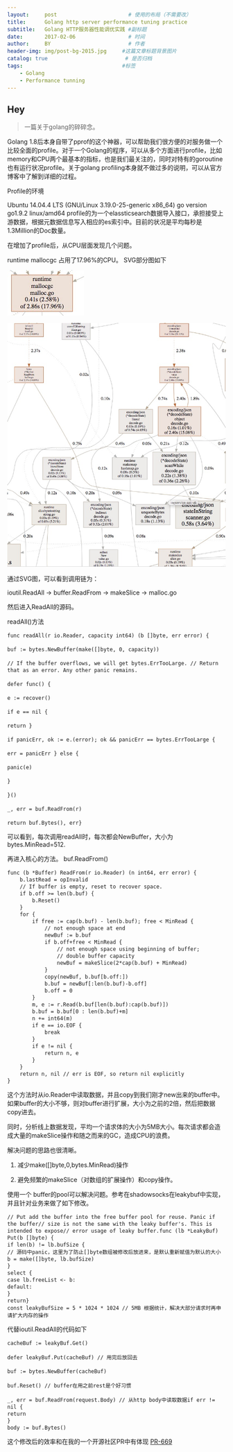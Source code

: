 ```yaml
---
layout:     post                       # 使用的布局（不需要改）
title:      Golang http server performance tuning practice                  # 标题 
subtitle:   Golang HTTP服务器性能调优实践 #副标题
date:       2017-02-06                 # 时间
author:     BY                         # 作者
header-img: img/post-bg-2015.jpg     #这篇文章标题背景图片
catalog: true                         # 是否归档
tags:                                #标签
    - Golang
    - Performance tunning
---
```


## Hey
>一篇关于golang的碎碎念。

Golang 1.8后本身自带了pprof的这个神器，可以帮助我们很方便的对服务做一个比较全面的profile。对于一个Golang的程序，可以从多个方面进行profile，比如memory和CPU两个最基本的指标，也是我们最关注的，同时对特有的goroutine也有运行状况profile。关于golang profiling本身就不做过多的说明，可以从官方博客中了解到详细的过程。

 Profile的环境



Ubuntu 14.04.4 LTS (GNU/Linux 3.19.0-25-generic x86_64)
go version go1.9.2 linux/amd64
 profile的为一个elassticsearch数据导入接口，承担接受上游数据，根据元数据信息写入相应的es索引中。目前的状况是平均每秒是1.3Million的Doc数量。

  在增加了profile后，从CPU层面发现几个问题。

runtime mallocgc 占用了17.96%的CPU。 SVG部分图如下

![SVG CPU Profile](/blog_img/cpu.jpg)

![SVG CPU Profile](/blog_img/cpu-g.jpg)


通过SVG图，可以看到调用链为：

ioutil.ReadAll -> buffer.ReadFrom -> makeSlice -> malloc.go 

然后进入ReadAll的源码。



readAll()方法

```
func readAll(r io.Reader, capacity int64) (b []byte, err error) {

buf := bytes.NewBuffer(make([]byte, 0, capacity))

// If the buffer overflows, we will get bytes.ErrTooLarge. // Return that as an error. Any other panic remains. 

defer func() {

e := recover()

if e == nil {

return }

if panicErr, ok := e.(error); ok && panicErr == bytes.ErrTooLarge {

err = panicErr } else {

panic(e)

}

}()

_, err = buf.ReadFrom(r)

return buf.Bytes(), err}
```


可以看到，每次调用readAll时，每次都会NewBuffer，大小为bytes.MinRead=512.

再进入核心的方法。 buf.ReadFrom()


```
func (b *Buffer) ReadFrom(r io.Reader) (n int64, err error) {
	b.lastRead = opInvalid
	// If buffer is empty, reset to recover space.
	if b.off >= len(b.buf) {
		b.Reset()
	}
	for {
		if free := cap(b.buf) - len(b.buf); free < MinRead {
			// not enough space at end
			newBuf := b.buf
			if b.off+free < MinRead {
				// not enough space using beginning of buffer;
				// double buffer capacity
				newBuf = makeSlice(2*cap(b.buf) + MinRead)
			}
			copy(newBuf, b.buf[b.off:])
			b.buf = newBuf[:len(b.buf)-b.off]
			b.off = 0
		}
		m, e := r.Read(b.buf[len(b.buf):cap(b.buf)])
		b.buf = b.buf[0 : len(b.buf)+m]
		n += int64(m)
		if e == io.EOF {
			break
		}
		if e != nil {
			return n, e
		}
	}
	return n, nil // err is EOF, so return nil explicitly
}
```





这个方法时从io.Reader中读取数据，并且copy到我们刚才new出来的buffer中。如果buffer的大小不够，则对buffer进行扩展，大小为之前的2倍，然后把数据copy进去。



同时，分析线上数据发现，平均一个请求体的大小为5MB大小。每次请求都会造成大量的makeSlice操作和随之而来的GC，造成CPU的浪费。

解决问题的思路也很清晰。 

1. 减少make([]byte,0,bytes.MinRead)操作 

2. 避免频繁的makeSlice（对数组的扩展操作）和copy操作。



使用一个 buffer的pool可以解决问题。参考在shadowsocks在leakybuf中实现，并且针对业务来做了如下修改。


```
// Put add the buffer into the free buffer pool for reuse. Panic if the buffer// size is not the same with the leaky buffer's. This is intended to expose// error usage of leaky buffer.func (lb *LeakyBuf) Put(b []byte) {
if len(b) != lb.bufSize {
// 源码中panic，这里为了防止[]byte数组被修改后放进来，是默认重新赋值为默认的大小
b = make([]byte, lb.bufSize)
}
select {
case lb.freeList <- b:
default:
}
return}
const leakyBufSize = 5 * 1024 * 1024 // 5MB 根据统计，解决大部分请求时再申请扩大内存的操作
```

代替ioutil.ReadAll的代码如下

```
cacheBuf := leakyBuf.Get()

defer leakyBuf.Put(cacheBuf) // 用完后放回去

buf := bytes.NewBuffer(cacheBuf)

buf.Reset() // buffer在用之前rest是个好习惯

_, err = buf.ReadFrom(request.Body) // 从http body中读取数据if err != nil {
return
}
body := buf.Bytes()
```

这个修改后的效率和在我的一个开源社区PR中有体现
[PR-669](https://github.com/olivere/elastic/pull/669)